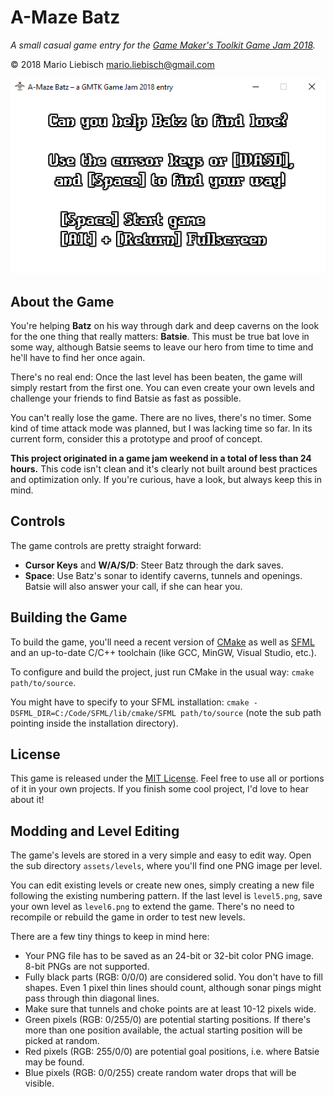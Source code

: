 # A-Maze Batz
*A small casual game entry for the [Game Maker's Toolkit Game Jam 2018](https://itch.io/jam/gmtk-2018).*

© 2018 Mario Liebisch <mario.liebisch@gmail.com>

![Demo GIF](demo.gif)

## About the Game

You're helping **Batz** on his way through dark and deep caverns on the look for the one thing that really matters: **Batsie**. This must be true bat love in some way, although Batsie seems to leave our hero from time to time and he'll have to find her once again.

 There's no real end: Once the last level has been beaten, the game will simply restart from the first one. You can even create your own levels and challenge your friends to find Batsie as fast as possible.

You can't really lose the game. There are no lives, there's no timer. Some kind of time attack mode was planned, but I was lacking time so far. In its current form, consider this a prototype and proof of concept.

**This project originated in a game jam weekend in a total of less than 24 hours.** This code isn't clean and it's clearly not built around best practices and optimization only. If you're curious, have a look, but always keep this in mind.

## Controls

The game controls are pretty straight forward:

* **Cursor Keys** and **W/A/S/D**: Steer Batz through the dark saves.
* **Space**: Use Batz's sonar to identify caverns, tunnels and openings. Batsie will also answer your call, if she can hear you.

## Building the Game

To build the game, you'll need a recent version of [CMake](https://cmake.org/) as well as [SFML](https://sfml-dev.org/) and an up-to-date C/C++ toolchain (like GCC, MinGW, Visual Studio, etc.).

To configure and build the project, just run CMake in the usual way: `cmake path/to/source`.

You might have to specify to your SFML installation: `cmake -DSFML_DIR=C:/Code/SFML/lib/cmake/SFML path/to/source` (note the sub path pointing inside the installation directory).

## License

This game is released under the [MIT License](LICENSE). Feel free to use all or portions of it in your own projects. If you finish some cool project, I'd love to hear about it!

## Modding and Level Editing

The game's levels are stored in a very simple and easy to edit way. Open the sub directory `assets/levels`, where you'll find one PNG image per level.

You can edit existing levels or create new ones, simply creating a new file following the existing numbering pattern. If the last level is `level5.png`, save your own level as `level6.png` to extend the game. There's no need to recompile or rebuild the game in order to test new levels.

There are a few tiny things to keep in mind here:

* Your PNG file has to be saved as an 24-bit or 32-bit color PNG image. 8-bit PNGs are not supported.
* Fully black parts (RGB: 0/0/0) are considered solid. You don't have to fill shapes. Even 1 pixel thin lines should count, although sonar pings might pass through thin diagonal lines.
* Make sure that tunnels and choke points are at least 10-12 pixels wide.
* Green pixels (RGB: 0/255/0) are potential starting positions. If there's more than one position available, the actual starting position will be picked at random.
* Red pixels (RGB: 255/0/0) are potential goal positions, i.e. where Batsie may be found.
* Blue pixels (RGB: 0/0/255) create random water drops that will be visible.